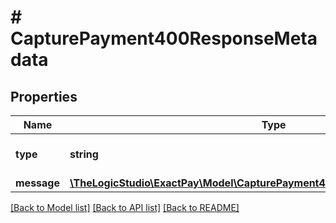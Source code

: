 # # CapturePayment400ResponseMetadata

## Properties

Name | Type | Description | Notes
------------ | ------------- | ------------- | -------------
**type** | **string** | It shows what type it is. | [optional]
**message** | [**\TheLogicStudio\ExactPay\Model\CapturePayment400ResponseMetadataMessage**](CapturePayment400ResponseMetadataMessage.md) |  | [optional]

[[Back to Model list]](../../README.md#models) [[Back to API list]](../../README.md#endpoints) [[Back to README]](../../README.md)
